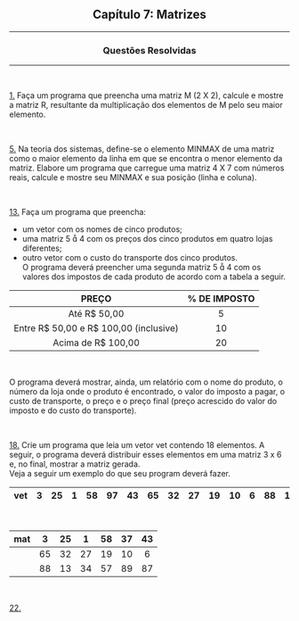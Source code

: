 <h2 align="center">Capítulo 7: Matrizes </h2>

<hr>

<div align="center">

  ### Questões Resolvidas
  
</div>

<hr>


<br>

[1.](https://github.com/Kelwinkxps13/DisciplinaPOO2023.2/blob/main/Lista03/CAP07/Q01R/src/br/edu/principal/Principal.java) Faça um programa que preencha uma matriz M (2 X 2), calcule e mostre a matriz R, resultante da multiplicação dos elementos de M pelo seu maior elemento.

<br>

[5.](https://github.com/Kelwinkxps13/DisciplinaPOO2023.2/blob/main/Lista03/CAP07/Q05R/src/br/edu/principal/Principal.java) Na teoria dos sistemas, define-se o elemento MINMAX de uma matriz como o maior elemento da linha em que se encontra o menor elemento da matriz. Elabore um programa que carregue uma matriz 4 X 7 com números reais, calcule e mostre seu MINMAX e sua posição (linha e coluna).

<br>

[13.](https://github.com/Kelwinkxps13/DisciplinaPOO2023.2/blob/main/Lista03/CAP07/Q13R/src/br/edu/principal/Principal.java) Faça um programa que preencha: <br>
- um vetor com os nomes de cinco produtos; <br>
- uma matriz 5  4 com os preços dos cinco produtos em quatro lojas diferentes; <br>
- outro vetor com o custo do transporte dos cinco produtos. <br>
O programa deverá preencher uma segunda matriz 5  4 com os valores dos impostos de cada produto de acordo com a tabela a seguir. <br>

<div align="center">

|PREÇO|% DE IMPOSTO|
| :-: | :-: |
|Até R$ 50,00|5|
|Entre R$ 50,00 e R$ 100,00 (inclusive)|10|
|Acima de R$ 100,00|20|
  
</div>

<br>

O programa deverá mostrar, ainda, um relatório com o nome do produto, o número da loja onde o produto é encontrado, o valor do imposto a pagar, o custo de transporte, o preço e o preço final (preço acrescido do valor do imposto e do custo do transporte).

<br>

[18.](https://github.com/Kelwinkxps13/DisciplinaPOO2023.2/blob/main/Lista03/CAP07/Q18R/src/br/edu/principal/Principal.java) Crie um programa que leia um vetor vet contendo 18 elementos. A seguir, o programa deverá distribuir esses elementos em uma matriz 3 x 6 e, no final, mostrar a matriz gerada. <br>
Veja a seguir um exemplo do que seu program deverá fazer. <br>

<div align="center">

|vet|3|25|1|58|97|43|65|32|27|19|10|6|88|13|34|57|89|87|
| :-: | :-: | :-: | :-: | :-: | :-: | :-: | :-: | :-: | :-: | :-: | :-: | :-: | :-: | :-: | :-: | :-: | :-: | :-: |

<br>


|mat|3|25|1|58|37|43|
| :-: | :-: | :-: | :-: | :-: | :-: | :-: |
|   |65|32|27|19|10|6|
|   |88|13|34|57|89|87|
  
</div>

<br>

[22.](https://github.com/Kelwinkxps13/DisciplinaPOO2023.2/blob/main/Lista03/CAP07/Q22R/src/br/edu/principal/Principal.java) 

<br>
